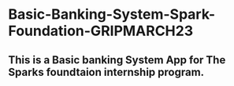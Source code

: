 # Basic-Banking-System-Spark-Foundation-GRIPMARCH23

## This is a Basic banking System App for The Sparks foundtaion internship program.
